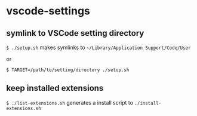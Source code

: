 vscode-settings
===

## symlink to VSCode setting directory

`$ ./setup.sh` makes symlinks to `~/Library/Application Support/Code/User`

or

`$ TARGET=/path/to/setting/directory ./setup.sh`

## keep installed extensions

`$ ./list-extensions.sh` generates a install script to `./install-extensions.sh`